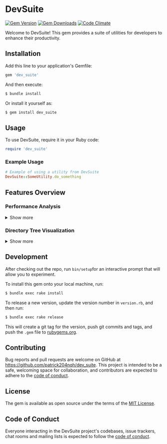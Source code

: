 # DevSuite

[![Gem Version](https://img.shields.io/gem/v/dev_suite?color=blue)](https://rubygems.org/gems/dev_suite)
[![Gem Downloads](https://img.shields.io/gem/dt/dev_suite?color=blue)](https://rubygems.org/gems/dev_suite)
[![Code Climate](https://codeclimate.com/github/patrick204nqh/dev_suite/badges/gpa.svg)](https://codeclimate.com/github/patrick204nqh/dev_suite)
<!-- ![Quality Gate Status](https://sonarcloud.io/api/project_badges/measure?project=patrick204nqh_dev_suite&metric=alert_status) -->

Welcome to DevSuite! This gem provides a suite of utilities for developers to enhance their productivity.

## Installation

Add this line to your application's Gemfile:

```ruby
gem 'dev_suite'
```

And then execute:

```sh
$ bundle install
```

Or install it yourself as:

```sh
$ gem install dev_suite
```

## Usage

To use DevSuite, require it in your Ruby code:

```ruby
require 'dev_suite'
```

### Example Usage

```ruby
# Example of using a utility from DevSuite
DevSuite::SomeUtility.do_something
```

## Features Overview

### Performance Analysis
<details>
  <summary>Show more</summary>
  
  **Purpose**: Quickly analyze the performance of Ruby code blocks, capturing metrics like execution time and memory usage.

  **How to Use**:
  ```ruby
  require 'dev_suite'
  
  DevSuite::Performance.analyze(description: "Example Analysis") do
    sum = 0
    1_000_000.times { |i| sum += i }
    sum
  end
  ```

  **Sample Output**:
  ```
| Metric              | Value            |
|---------------------|------------------|
| Description         | Example Analysis |
| Total Time (s)      | 0.056238         |
| User CPU Time (s)   | 0.055662         |
| System CPU Time (s) | 0.000097         |
| Memory Before (MB)  | 25.39            |
| Memory After (MB)   | 25.42            |
| Memory Used (MB)    | 0.03             |
  ```
</details>

### Directory Tree Visualization
<details>
  <summary>Show more</summary>
  
  **Purpose**: Visualize the file structure of directories and subdirectories to better understand project organization.

  **How to Use**:
  ```ruby
  require 'dev_suite'

  # Define the directory path
  base_path = "/path/to/your/directory"

  # Execute the visualization
  DevSuite::DirectoryTree.visualize(base_path)
  ```

  **Configuration Guide**:
  Customize the visualization by setting configuration options:
  ```ruby
  DevSuite::DirectoryTree::Config.configure do |config|
    config.settings.set(:skip_hidden, true)
    # ...
  end
  ```

  **Configuration Options**:
| Setting        | Description                                       | Example Values           |
|----------------|---------------------------------------------------|--------------------------|
| `:skip_hidden` | Skips hidden files and directories.               | `true`, `false`          |
| `:max_depth`   | Limits the depth of the directory tree displayed. | `1`, `2`, `3`, ...       |
| `:skip_types`  | Excludes files of specific types.                 | `['.log', '.tmp']`, `[]` |

  **Sample Output**:
  ```
  /path/to/your/directory/
  ├── project/
  │   ├── src/
  │   │   ├── main.rb
  │   │   └── helper.rb
  │   └── spec/
  │       └── main_spec.rb
  ├── doc/
  │   └── README.md
  └── test/
      └── test_helper.rb
  ```
</details>

## Development

After checking out the repo, run `bin/setup`for an interactive prompt that will allow you to experiment.

To install this gem onto your local machine, run:

```sh
$ bundle exec rake install
```

To release a new version, update the version number in `version.rb`, and then run:

```sh
$ bundle exec rake release
```

This will create a git tag for the version, push git commits and tags, and push the `.gem` file to [rubygems.org](https://rubygems.org).



## Contributing

Bug reports and pull requests are welcome on GitHub at https://github.com/patrick204nqh/dev_suite. This project is intended to be a safe, welcoming space for collaboration, and contributors are expected to adhere to the [code of conduct](https://github.com/patrick204nqh/dev_suite/blob/master/CODE_OF_CONDUCT.md).

## License

The gem is available as open source under the terms of the [MIT License](https://opensource.org/licenses/MIT).

## Code of Conduct

Everyone interacting in the DevSuite project's codebases, issue trackers, chat rooms and mailing lists is expected to follow the [code of conduct](https://github.com/patrick204nqh/dev_suite/blob/master/CODE_OF_CONDUCT.md).
